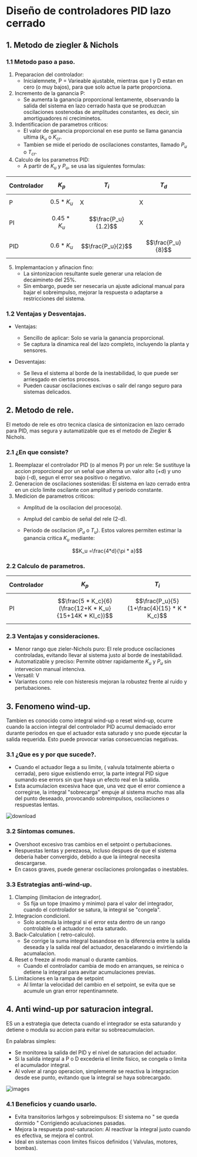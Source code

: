 # Diseño de controladores PID lazo cerrado
## 1. Metodo de ziegler & Nichols
### 1.1 Metodo paso a paso.
1. Preparacion del controlador:
   - Inicialemnete, P = Varieable ajustable, mientras que I y D estan en cero (o muy bajos), para que solo actue la parte proporciona.
2. Incremento de la ganancia P:
   - Se aumenta la ganancia proporcional lentamente, observando la salida del sistema en lazo cerrado hasta que se produzcan oscilaciones sostenodas de amplitudes constantes, es decir, sin amortiguadores ni creciminetos.
3. Indentificacion de parametros criticos:
   - El valor de ganancia proporcional en ese punto se llama ganancia ultima ($k_u$ o $K_{cr}$.
   - Tambien se mide el periodo de oscilaciones constantes, llamado $P_u$ o $T_{cr}$.
4. Calculo de los parametros PID:
   - A partir de $K_u$ y $P_u$, se usa las siguientes formulas:
     
  | Controlador | $$K_p$$ | $$T_i$$ | $$T_d$$ |
  |-------------|-------|---------|---------|
  | P | $$0.5*K_u$$ | X | X |
  | PI | $$0.45*K_u$$ | $$\frac{P_u}{1.2}$$ | X |
  | PID | $$0.6*K_u$$  | $$\frac{P_u}{2}$$ | $$\frac{P_u}{8}$$ |
  
5. Implemantacion y afinacion fino:
   - La sintonizacion resultante suele generar una relacion de decaimineto del 25%.
   - Sin embargo, puede ser nesecaria un ajuste adicional manual para bajar el sobreimpulso, mejorar la respuesta o adaptarse a restricciones del sistema.

### 1.2 Ventajas y Desventajas.

- Ventajas:
   - Sencillo de aplicar: Solo se varia la ganancia proporcional.
   - Se captura la dinamica real del lazo completo, incluyendo la planta y sensores.

- Desventajas:
  - Se lleva el sistema al borde de la inestabilidad, lo que puede ser arriesgado en ciertos procesos.
  - Pueden causar oscilaciones excivas o salir del rango seguro para sistemas delicados.

## 2. Metodo de rele.

El metodo de rele es otro tecnica clasica de sintonizacion en lazo cerrado para PID, mas segura y autamatizable que es el metodo de Ziegler & Nichols.

### 2.1 ¿En que consiste?

1. Reemplazar el controlador PID (o al menos P) por un rele:
   Se sustituye la accion proporcional por un señal que alterna un valor alto (+d) y uno bajo (-d), segun el error sea positivo o negativo.
2. Generacion de oscilaciones sostenidas:
   El sistema en lazo cerrado entra en un ciclo limite oscilante con amplitud y periodo constante.
3. Medicion de parametros criticos:
   - Amplitud de la oscilacion del proceso(a).
   - Amplud del cambio de señal del rele (2-d).
   - Periodo de oscilacion ($P_u$ o $T_u$). Estos valores permiten estimar la ganancia critica $K_u$ mediante:
  
     $$K_u =\frac{4*d}{\pi * a}$$

### 2.2 Calculo de parametros.

| Controlador | $$K_p$$ | $$T_i$$ | 
|-------------|---------|---------|
| PI | $$\frac{5 * K_c}{6}(\frac{12+K * K_u}{15+14K * KI_c})$$ | $$\frac{P_u}{5}(1+\frac{4}{15} * K * K_c)$$ |

### 2.3 Ventajas y consideraciones.


  - Menor rango que zieler-Nichols puro: El rele produce oscilaciones controladas, evitando llevar al sistema justo al borde de inestabilidad.
  - Automatizable y preciso: Permite obtner rapidamente $K_u$ y $P_u$ sin intervecion manual intenciva.
  - Versatil: V
  - Variantes como rele con histeresis mejoran la robustez frente al ruido y pertubaciones.

## 3. Fenomeno wind-up.

Tambien es conocido como integral wind-up o reset wind-up, ocurre cuando la accion integral del controlador PID acumul demaciado error durante periodos en que el actuador esta saturado y sno puede ejecutar la salida requerida.
Esto puede provocar varias consecuencias negativas.

### 3.1 ¿Que es y por que sucede?.

- Cuando el actuador llega a su limite, ( valvula totalmente abierta o cerrada), pero sigue existiendo error, la parte integral PID sigue sumando ese errors sin que haya un efecto real en la salida.
- Esta acumulacion excesiva hace que, una vez que el error comience a corregirse, la integral "sobrecarga" empuje al sistema mucho mas alla del punto deseaado, provocando sobreimpulsos, oscilaciones o respuestas lentas.

![download](https://github.com/user-attachments/assets/eb40cf90-6085-48c5-84ec-bd6e8d49c6cb)

### 3.2 Sintomas comunes.
- Overshoot excesivo tras cambios en el setpoint o pertubaciones.
- Respuestas lentas y perezaosa, incluso despues de que el sistema deberia haber convergido, debido a que la iintegral necesita descargarse.
- En casos graves, puede generar oscilaciones prolongadas o inestables.

### 3.3 Estrategias anti-wind-up.

1. Clamping (limitacion de integrador(.
   - Ss fija un tope (maximo y minimo) para el valor del integrador, cuando el controlador se satura, la integral se "congela".
2. Integracion condicionl.
   - Solo acomula la integral si el error esta dentro de un rango controlable o el actuador no esta saturado.
3. Back-Calculation ( retro-calculo).
   - Se corrige la suma integral basandose en la diferencia entre la salida deseada y la salida real del actuador, desacelarando o invirtiendo la acumalacion.
4. Reset o freeze al modo manual o durante cambios.
   - Cuando el controlador cambia de modo en arranques, se reinica o detiene la integral para aevitar acumulaciones previas.
5. Limitaciones en la rampa de setpoint
   - Al limtar la velocidad del cambio en el setpoint, se evita que se acumule un gran error repentinamnete.

## 4. Anti wind-up por saturacion integral.

ES un a estrategia que detecta cuando el integrador se esta saturando y detiene o modula su accion para evitar su sobreacumulacion.

En palabras simples: 
- Se monitorea la salida del PID y el nivel de saturacion del actuador.
- Si la salida integral a P o D excederia el limite fisico, se congela o limita el acumulador integral.
- Al volver al rango operacion, simplemente se reactiva la integracion desde ese punto, evitando que la integral se haya sobrecargado.

![images](https://github.com/user-attachments/assets/5c318f09-7598-43aa-8d93-d41ad6eaf8c9)

### 4.1 Beneficios y cuando usarlo.
- Evita transitorios larhgos y sobreimpulsos: El sistema no " se queda dormido " Corrigiendo aculuaciones pasadas.
- Mejora la respuesta post-saturacion: Al reactivar la integral justo cuando es efectiva, se mejora el control.
- Ideal en sistemas coon limites fisicos definidos ( Valvulas, motores, bombas).


